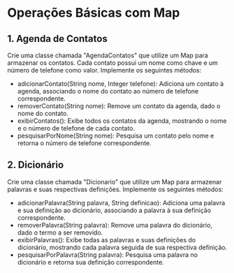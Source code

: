 # Operações Básicas com Map

## 1. Agenda de Contatos

Crie uma classe chamada "AgendaContatos" que utilize um Map para armazenar os contatos. Cada contato possui um nome como chave e um número de telefone como valor. Implemente os seguintes métodos:

* adicionarContato(String nome, Integer telefone): Adiciona um contato à agenda, associando o nome do contato ao número de telefone correspondente.
* removerContato(String nome): Remove um contato da agenda, dado o nome do contato.
* exibirContatos(): Exibe todos os contatos da agenda, mostrando o nome e o número de telefone de cada contato.
* pesquisarPorNome(String nome): Pesquisa um contato pelo nome e retorna o número de telefone correspondente.

## 2. Dicionário

Crie uma classe chamada "Dicionario" que utilize um Map para armazenar palavras e suas respectivas definições. Implemente os seguintes métodos:

* adicionarPalavra(String palavra, String definicao): Adiciona uma palavra e sua definição ao dicionário, associando a palavra à sua definição correspondente.
* removerPalavra(String palavra): Remove uma palavra do dicionário, dado o termo a ser removido.
* exibirPalavras(): Exibe todas as palavras e suas definições do dicionário, mostrando cada palavra seguida de sua respectiva definição.
* pesquisarPorPalavra(String palavra): Pesquisa uma palavra no dicionário e retorna sua definição correspondente.
